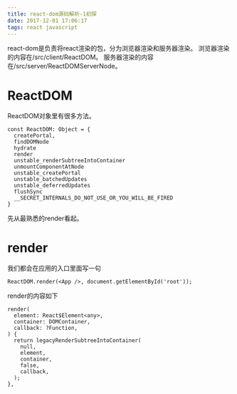 ```yaml
---
title: react-dom源码解析-1初探
date: 2017-12-01 17:06:17
tags: react javascript
---
```


react-dom是负责将react渲染的包，分为浏览器渲染和服务器渲染。
浏览器渲染的内容在/src/client/ReactDOM。
服务器渲染的内容在/src/server/ReactDOMServerNode。

# ReactDOM

ReactDOM对象里有很多方法。

    const ReactDOM: Object = {
      createPortal,
      findDOMNode
      hydrate
      render
      unstable_renderSubtreeIntoContainer
      unmountComponentAtNode
      unstable_createPortal
      unstable_batchedUpdates
      unstable_deferredUpdates
      flushSync
      __SECRET_INTERNALS_DO_NOT_USE_OR_YOU_WILL_BE_FIRED
    }

先从最熟悉的render看起。

# render

我们都会在应用的入口里面写一句

    ReactDOM.render(<App />, document.getElementById('root'));

render的内容如下

    render(
      element: React$Element<any>,
      container: DOMContainer,
      callback: ?Function,
    ) {
      return legacyRenderSubtreeIntoContainer(
        null,
        element,
        container,
        false,
        callback,
      );
    },